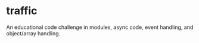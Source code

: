 # traffic
An educational code challenge in modules, async code, event handling, and object/array handling.

